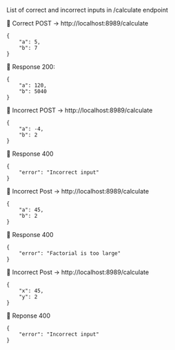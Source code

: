 List of correct and incorrect inputs in /calculate endpoint

🍃 Correct POST -> http://localhost:8989/calculate
```
{
    "a": 5,
    "b": 7
}
```

🍃 Response 200: 
```
{
    "a": 120,
    "b": 5040
}
```

🍂 Incorrect POST -> http://localhost:8989/calculate

```
{
    "a": -4,
    "b": 2
}
```
🍂 Response 400
```
{
    "error": "Incorrect input"
}
```
🍂 Incorrect Post -> http://localhost:8989/calculate
```
{
    "a": 45,
    "b": 2
}
```
🍂 Response 400
```
{
    "error": "Factorial is too large"
}
```
🍂 Incorrect Post -> http://localhost:8989/calculate
```
{
    "x": 45,
    "y": 2
}
```
🍂 Reponse 400
```
{
    "error": "Incorrect input"
}
```



